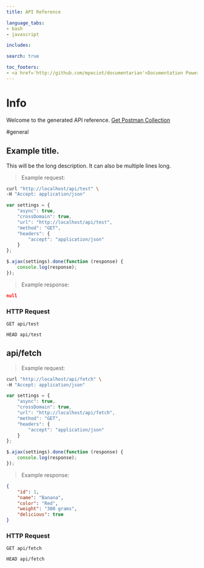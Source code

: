```yaml
---
title: API Reference

language_tabs:
- bash
- javascript

includes:

search: true

toc_footers:
- <a href='http://github.com/mpociot/documentarian'>Documentation Powered by Documentarian</a>
---
```

<!-- START_INFO -->
# Info

Welcome to the generated API reference.
[Get Postman Collection](http://localhost/docs/collection.json)

<!-- END_INFO -->

#general
<!-- START_08307893aff90cc5097c48a1c8fc2f6d -->
## Example title.

This will be the long description.
It can also be multiple lines long.

> Example request:

```bash
curl "http://localhost/api/test" \
-H "Accept: application/json"
```

```javascript
var settings = {
    "async": true,
    "crossDomain": true,
    "url": "http://localhost/api/test",
    "method": "GET",
    "headers": {
        "accept": "application/json"
    }
};

$.ajax(settings).done(function (response) {
    console.log(response);
});
```

> Example response:

```json
null
```

### HTTP Request
`GET api/test`

`HEAD api/test`


<!-- END_08307893aff90cc5097c48a1c8fc2f6d -->
<!-- START_8ba174f2507a0967efd46fab3764b80e -->
## api/fetch

> Example request:

```bash
curl "http://localhost/api/fetch" \
-H "Accept: application/json"
```

```javascript
var settings = {
    "async": true,
    "crossDomain": true,
    "url": "http://localhost/api/fetch",
    "method": "GET",
    "headers": {
        "accept": "application/json"
    }
};

$.ajax(settings).done(function (response) {
    console.log(response);
});
```

> Example response:

```json
{
    "id": 1,
    "name": "Banana",
    "color": "Red",
    "weight": "300 grams",
    "delicious": true
}
```

### HTTP Request
`GET api/fetch`

`HEAD api/fetch`


<!-- END_8ba174f2507a0967efd46fab3764b80e -->
